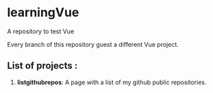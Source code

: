 # learningVue

A repository to test Vue

Every branch of this repository guest a different Vue project.

## List of projects :

1. **listgithubrepos**: A page with a list of my github public repositories.
